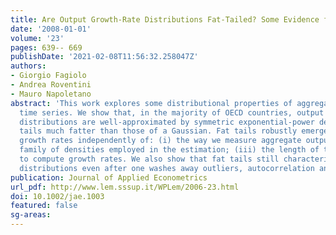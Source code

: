 ```yaml
---
title: Are Output Growth-Rate Distributions Fat-Tailed? Some Evidence from OECD Countries
date: '2008-01-01'
volume: '23'
pages: 639-- 669
publishDate: '2021-02-08T11:56:32.258047Z'
authors:
- Giorgio Fagiolo
- Andrea Roventini
- Mauro Napoletano
abstract: 'This work explores some distributional properties of aggregate output growth-rate
  time series. We show that, in the majority of OECD countries, output growth-rate
  distributions are well-approximated by symmetric exponential-power densities with
  tails much fatter than those of a Gaussian. Fat tails robustly emerge in output
  growth rates independently of: (i) the way we measure aggregate output; (ii) the
  family of densities employed in the estimation; (iii) the length of time lags used
  to compute growth rates. We also show that fat tails still characterize output growth-rate
  distributions even after one washes away outliers, autocorrelation and heteroscedasticity.'
publication: Journal of Applied Econometrics
url_pdf: http://www.lem.sssup.it/WPLem/2006-23.html
doi: 10.1002/jae.1003
featured: false
sg-areas:
---
```

